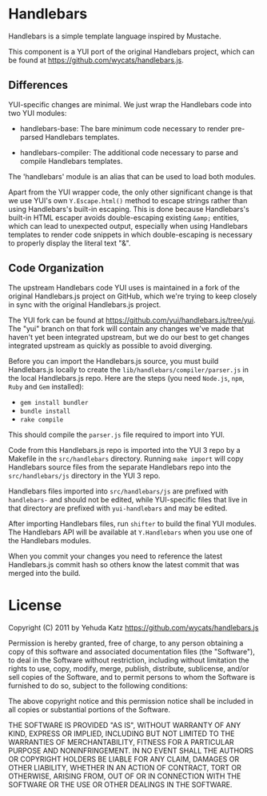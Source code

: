 Handlebars
==========

Handlebars is a simple template language inspired by Mustache.

This component is a YUI port of the original Handlebars project, which can be
found at <https://github.com/wycats/handlebars.js>.


Differences
-----------

YUI-specific changes are minimal. We just wrap the Handlebars code into two YUI
modules:

  - handlebars-base: The bare minimum code necessary to render pre-parsed
    Handlebars templates.

  - handlebars-compiler: The additional code necessary to parse and compile
    Handlebars templates.

The 'handlebars' module is an alias that can be used to load both modules.

Apart from the YUI wrapper code, the only other significant change is that we
use YUI's own `Y.Escape.html()` method to escape strings rather than using
Handlebars's built-in escaping. This is done because Handlebars's built-in HTML
escaper avoids double-escaping existing `&amp;` entities, which can lead to
unexpected output, especially when using Handlebars templates to render code
snippets in which double-escaping is necessary to properly display the literal
text "&amp;".


Code Organization
-----------------

The upstream Handlebars code YUI uses is maintained in a fork of the original
Handlebars.js project on GitHub, which we're trying to keep closely in sync
with the original Handlebars.js project.

The YUI fork can be found at <https://github.com/yui/handlebars.js/tree/yui>.
The "yui" branch on that fork will contain any changes we've made that haven't
yet been integrated upstream, but we do our best to get changes integrated
upstream as quickly as possible to avoid diverging.

Before you can import the Handlebars.js source, you must build Handlebars.js
locally to create the `lib/handlebars/compiler/parser.js` in the local
Handlebars.js repo. Here are the steps (you need `Node.js`, `npm`, `Ruby` and
`Gem` installed):

   * `gem install bundler`
   * `bundle install`
   * `rake compile`

This should compile the `parser.js` file required to import into YUI.

Code from this Handlebars.js repo is imported into the YUI 3 repo by a Makefile
in the `src/handlebars` directory. Running `make import` will copy Handlebars
source files from the separate Handlebars repo into the `src/handlebars/js`
directory in the YUI 3 repo.

Handlebars files imported into `src/handlebars/js` are prefixed with
`handlebars-` and should not be edited, while YUI-specific files that live in
that directory are prefixed with `yui-handlebars` and may be edited.

After importing Handlebars files, run `shifter` to build the final YUI modules.
The Handlebars API will be available at `Y.Handlebars` when you use one of the
Handlebars modules.

When you commit your changes you need to reference the latest Handlebars.js
commit hash so others know the latest commit that was merged into the build.

License
=======

Copyright (C) 2011 by Yehuda Katz
<https://github.com/wycats/handlebars.js>

Permission is hereby granted, free of charge, to any person obtaining a copy
of this software and associated documentation files (the "Software"), to deal
in the Software without restriction, including without limitation the rights
to use, copy, modify, merge, publish, distribute, sublicense, and/or sell
copies of the Software, and to permit persons to whom the Software is
furnished to do so, subject to the following conditions:

The above copyright notice and this permission notice shall be included in
all copies or substantial portions of the Software.

THE SOFTWARE IS PROVIDED "AS IS", WITHOUT WARRANTY OF ANY KIND, EXPRESS OR
IMPLIED, INCLUDING BUT NOT LIMITED TO THE WARRANTIES OF MERCHANTABILITY,
FITNESS FOR A PARTICULAR PURPOSE AND NONINFRINGEMENT. IN NO EVENT SHALL THE
AUTHORS OR COPYRIGHT HOLDERS BE LIABLE FOR ANY CLAIM, DAMAGES OR OTHER
LIABILITY, WHETHER IN AN ACTION OF CONTRACT, TORT OR OTHERWISE, ARISING FROM,
OUT OF OR IN CONNECTION WITH THE SOFTWARE OR THE USE OR OTHER DEALINGS IN
THE SOFTWARE.
